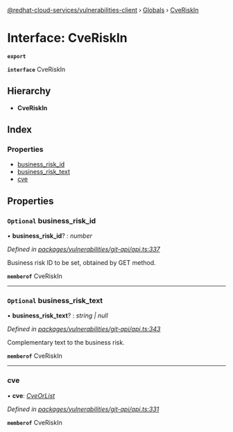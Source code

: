 [@redhat-cloud-services/vulnerabilities-client](../README.md) › [Globals](../globals.md) › [CveRiskIn](cveriskin.md)

# Interface: CveRiskIn

**`export`** 

**`interface`** CveRiskIn

## Hierarchy

* **CveRiskIn**

## Index

### Properties

* [business_risk_id](cveriskin.md#optional-business_risk_id)
* [business_risk_text](cveriskin.md#optional-business_risk_text)
* [cve](cveriskin.md#cve)

## Properties

### `Optional` business_risk_id

• **business_risk_id**? : *number*

*Defined in [packages/vulnerabilities/git-api/api.ts:337](https://github.com/RedHatInsights/javascript-clients/blob/master/packages/vulnerabilities/git-api/api.ts#L337)*

Business risk ID to be set, obtained by GET method.

**`memberof`** CveRiskIn

___

### `Optional` business_risk_text

• **business_risk_text**? : *string | null*

*Defined in [packages/vulnerabilities/git-api/api.ts:343](https://github.com/RedHatInsights/javascript-clients/blob/master/packages/vulnerabilities/git-api/api.ts#L343)*

Complementary text to the business risk.

**`memberof`** CveRiskIn

___

###  cve

• **cve**: *[CveOrList](cveorlist.md)*

*Defined in [packages/vulnerabilities/git-api/api.ts:331](https://github.com/RedHatInsights/javascript-clients/blob/master/packages/vulnerabilities/git-api/api.ts#L331)*

**`memberof`** CveRiskIn
